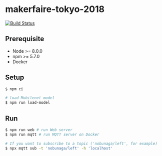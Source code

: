 # makerfaire-tokyo-2018

[![Build Status](https://travis-ci.org/kabuku/makerfaire-tokyo-2018.svg?branch=master)](https://travis-ci.org/kabuku/makerfaire-tokyo-2018)

## Prerequisite

- Node >= 8.0.0
- npm >= 5.7.0
- Docker

## Setup

```sh
$ npm ci

# load Mobilenet model
$ npm run load-model
```

## Run

```sh
$ npm run web # run Web server
$ npm run mqtt # run MQTT server on Docker

# If you want to subscribe to a topic ('nobunaga/left', for example)
$ npx mqtt sub -t 'nobunaga/left' -h 'localhost'
```
